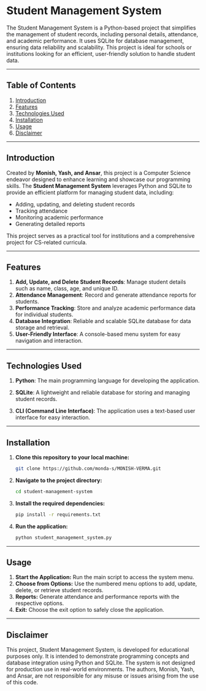# **Student Management System**

The Student Management System is a Python-based project that simplifies the management of student records, including personal details, attendance, and academic performance. It uses SQLite for database management, ensuring data reliability and scalability. This project is ideal for schools or institutions looking for an efficient, user-friendly solution to handle student data.

---

## **Table of Contents**  
1. [Introduction](#introduction)  
2. [Features](#features)  
3. [Technologies Used](#technologies-used)  
4. [Installation](#installation)  
5. [Usage](#usage)  
6. [Disclaimer](#disclaimer)   

---

## **Introduction**  

Created by **Monish, Yash, and Ansar**, this project is a Computer Science endeavor designed to enhance learning and showcase our programming skills. The **Student Management System** leverages Python and SQLite to provide an efficient platform for managing student data, including:  

- Adding, updating, and deleting student records  
- Tracking attendance  
- Monitoring academic performance  
- Generating detailed reports  

This project serves as a practical tool for institutions and a comprehensive project for CS-related curricula.

---
## **Features**  
1. **Add, Update, and Delete Student Records**: Manage student details such as name, class, age, and unique ID.  
2. **Attendance Management**: Record and generate attendance reports for students.  
3. **Performance Tracking**: Store and analyze academic performance data for individual students.  
4. **Database Integration**: Reliable and scalable SQLite database for data storage and retrieval.  
5. **User-Friendly Interface**: A console-based menu system for easy navigation and interaction.  

---
## **Technologies Used**
1. **Python**: The main programming language for developing the application.

2. **SQLite**: A lightweight and reliable database for storing and managing student records.

3. **CLI (Command Line Interface)**: The application uses a text-based user interface for easy interaction.

---
## **Installation**
1. **Clone this repository to your local machine:**
   ```bash
   git clone https://github.com/monda-s/MONISH-VERMA.git
   ```
2. **Navigate to the project directory:**
   ```bash
   cd student-management-system
   ```
3. **Install the required dependencies:**
   ```bash
   pip install -r requirements.txt
   ```
4. **Run the application:**
   ```bash
   python student_management_system.py
   ```

---

## **Usage**
1. **Start the Application:** Run the main script to access the system menu.
2. **Choose from Options:** Use the numbered menu options to add, update, delete, or retrieve student records.
3. **Reports:** Generate attendance and performance reports with the respective options.
4. **Exit:** Choose the exit option to safely close the application.

---

## **Disclaimer**
This project, Student Management System, is developed for educational purposes only. It is intended to demonstrate programming concepts and database integration using Python and SQLite. The system is not designed for production use in real-world environments. The authors, Monish, Yash, and Ansar, are not responsible for any misuse or issues arising from the use of this code.
